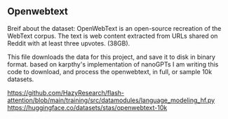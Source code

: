 ## Openwebtext  

Breif about the dataset: OpenWebText is an open-source recreation of the WebText corpus. The text is web content extracted from URLs shared on Reddit with at least three upvotes. (38GB).

This file downloads the data for this project, and save it to disk in binary format.
based on karpthy's implementation of nanoGPTs I am writing this code to download, and process the openwebtext, in full, or sample 10k datasets.

https://github.com/HazyResearch/flash-attention/blob/main/training/src/datamodules/language_modeling_hf.py
https://huggingface.co/datasets/stas/openwebtext-10k

